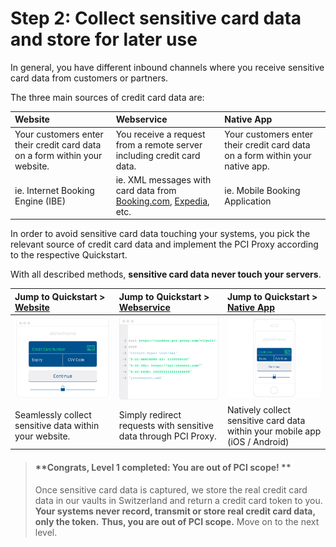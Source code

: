 # Step 2: Collect sensitive card data and store for later use

In general, you have different inbound channels where you receive sensitive card data from customers or partners. 

The three main sources of credit card data are:

| Website | Webservice | Native App |
| :--- | :--- | :--- |
| Your customers enter their credit card data on a form within your website. | You receive a request from a remote server including credit card data. | Your customers enter their credit card data on a form within your native app. |
| ie. Internet Booking Engine \(IBE\) | ie. XML messages with card data from [Booking.com](https://www.booking.com), [Expedia](https://www.expedia.com/), etc. | ie. Mobile Booking Application |

In order to avoid sensitive card data touching your systems, you pick the relevant source of credit card data and implement the PCI Proxy according to the respective Quickstart.

With all described methods, **sensitive card data never touch your servers**.

| Jump to Quickstart &gt; [Website](/website-application.md) | Jump to Quickstart &gt; [Webservice](/webservice.md) | Jump to Quickstart &gt; [Native App](/mobile-app.md) |
| :--- | :--- | :--- |
| ![](/assets/Website.png) | ![](/assets/Webservice.png) | ![](/assets/App.png) |
| Seamlessly collect sensitive data within your website. | Simply redirect requests with sensitive data through PCI Proxy. | Natively collect sensitive card data within your mobile app \(iOS / Android\) |

> #### **Congrats, Level 1 completed: You are out of PCI scope! **
>
> Once sensitive card data is captured, we store the real credit card data in our vaults in Switzerland and return a credit card token to you. **Your systems never record, transmit or store real credit card data, only the token.** **Thus, you are out of PCI scope.** Move on to the next level.



